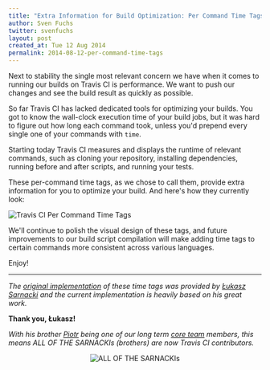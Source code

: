 ```yaml
---
title: "Extra Information for Build Optimization: Per Command Time Tags"
author: Sven Fuchs
twitter: svenfuchs
layout: post
created_at: Tue 12 Aug 2014
permalink: 2014-08-12-per-command-time-tags
---
```


Next to stability the single most relevant concern we have when it comes to
running our builds on Travis CI is performance. We want to push our changes and
see the build result as quickly as possible.

So far Travis CI has lacked dedicated tools for optimizing your builds. You got
to know the wall-clock execution time of your build jobs, but it was hard to
figure out how long each command took, unless you'd prepend every single one of
your commands with `time`.

Starting today Travis CI measures and displays the runtime of relevant
commands, such as cloning your repository, installing dependencies, running
before and after scripts, and running your tests.

These per-command time tags, as we chose to call them, provide extra information
for you to optimize your build. And here's how they currently look:

![Travis CI Per Command Time Tags](http://s3itch.svenfuchs.com/travis-ci-time-tags-20140811-130937.jpg)

We'll continue to polish the visual design of these tags, and future
improvements to our build script compilation will make adding time tags to
certain commands more consistent across various languages.

Enjoy!

---

_The [original implementation](https://github.com/travis-ci/travis-build/pull/199)
of these time tags was provided by
[Łukasz Sarnacki](https://github.com/lukesarnacki) and the current
implementation is heavily based on his great work._

__Thank you, Łukasz!__

_With his brother [Piotr](https://github.com/drogus) being one of our long term
[core team](https://travis-ci.com/team) members, this means ALL OF THE
SARNACKIs (brothers) are now Travis CI contributors._

<p align="center"><img align="center" src="http://i.imgur.com/xk3ZoBp.jpg" alt="ALL OF THE SARNACKIs"><p>

